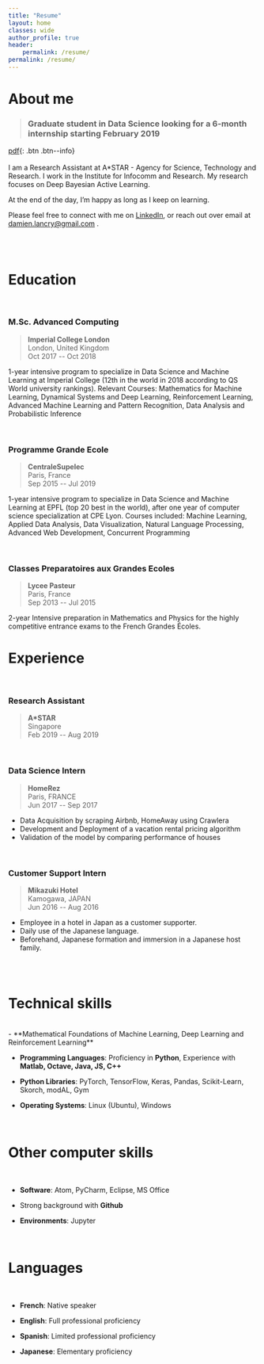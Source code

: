 ```yaml
---
title: "Resume"
layout: home
classes: wide
author_profile: true
header:
    permalink: /resume/
permalink: /resume/
---
```




<!-- <h2 style="display: table;">
  <span><img style="vertical-align: middle; display: table-cell; margin-right: 10px" src="../assets/images/icons/education.png" width="30"/></span>
  <span style="vertical-align: middle; display: table-cell;">Education</span>
</h2> -->
# About me

>### Graduate student in Data Science looking for a 6-month internship starting February 2019

[pdf](../assets/pdf/CV_Damien_Lancry.pdf){: .btn .btn--info}
<br><br>
I am a Research Assistant at A*STAR - Agency for Science, Technology and Research. I work in the Institute for Infocomm and Research. My research focuses on Deep Bayesian Active Learning. 

At the end of the day, I’m happy as long as I keep on learning.

Please feel free to connect with me on [LinkedIn](https://www.linkedin.com/in/damienlancry/), or reach out over email at damien.lancry@gmail.com .

<br>
<br>

# Education
<br>

### M.Sc. Advanced Computing


>**Imperial College London** <br>
>London, United Kingdom<br>
>Oct 2017 -- Oct 2018<br>

1-year intensive program to specialize in Data Science and Machine Learning at Imperial College (12th in the world in 2018 according to  QS World university rankings).
Relevant Courses: Mathematics for Machine Learning, Dynamical Systems and Deep Learning, Reinforcement Learning, Advanced Machine Learning and Pattern Recognition, Data Analysis and Probabilistic Inference


<br>

### Programme Grande Ecole

>**CentraleSupelec** <br>
Paris, France<br>
Sep 2015 -- Jul 2019<br>

1-year intensive program to specialize in Data Science and Machine Learning at EPFL (top 20 best in the world), after one year of computer science specialization at CPE Lyon. Courses included: Machine Learning, Applied Data Analysis, Data Visualization, Natural Language Processing, Advanced Web Development, Concurrent Programming

<br>

### Classes Preparatoires aux Grandes Ecoles

>**Lycee Pasteur** <br>
Paris, France<br>
Sep 2013 -- Jul 2015<br>

2-year Intensive preparation in Mathematics and Physics for the highly competitive entrance exams to the French Grandes Écoles.

# Experience
<br>

### Research Assistant

>**A*STAR** <br>
>Singapore<br>
>Feb 2019 -- Aug 2019<br>

<!-- Trainee developer in an international research institute, managing several projects
- Led a Machine Learning project aiming at detecting, understanding, and analyzing the work behaviors of engineers, with very positive and promising results
- Developed a tool now used by many researchers on a daily basis<br> -->

<br>

### Data Science Intern

>**HomeRez** <br>
>Paris, FRANCE<br>
>Jun 2017 -- Sep 2017<br>

- Data Acquisition by scraping Airbnb, HomeAway using Crawlera
- Development and Deployment of a vacation rental pricing algorithm
- Validation of the model by comparing performance of houses
<br>

### Customer Support Intern

>**Mikazuki Hotel** <br>
>Kamogawa, JAPAN<br>
>Jun 2016 -- Aug 2016<br>

- Employee in a hotel in Japan as a customer supporter.
- Daily use of the Japanese language.
- Beforehand, Japanese formation and immersion in a Japanese host family.

<br>
<br>

# Technical skills
<br>
- **Mathematical Foundations of Machine Learning, Deep Learning and Reinforcement Learning**

- **Programming Languages**: Proficiency in **Python**, Experience with **Matlab, Octave, Java, JS, C++**

- **Python Libraries**: PyTorch, TensorFlow, Keras, Pandas, Scikit-Learn, Skorch, modAL, Gym

- **Operating Systems**: Linux (Ubuntu), Windows

<br>

# Other computer skills
<br>

- **Software**: Atom, PyCharm, Eclipse, MS Office

- Strong background with **Github**

- **Environments**: Jupyter

<br>

# Languages
<br>

- **French**: Native speaker

- **English**: Full professional proficiency

- **Spanish**: Limited professional proficiency

- **Japanese**: Elementary proficiency

<br>
<br>
<br>
